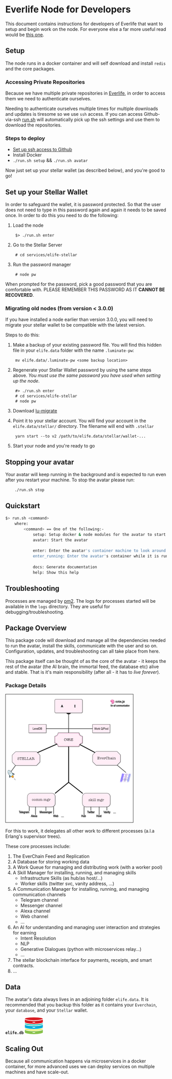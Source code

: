 # Everlife Node for Developers

This document contains instructions for developers of Everlife that want
to setup and begin work on the node. For everyone else a far more useful
read would be [this one](node.md).

## Setup
The node runs in a docker container and will self download and install
`redis` and the core packages.

### Accessing Private Repositories
Because we have multiple private repositories in
[Everlife](https://github.com/everlifeai), in order to access them we
need to authenticate ourselves.

Needing to authenticate ourselves multiple times for multiple downloads
and updates is tiresome so we use `ssh` access. If you can access Github-via-ssh
[run.sh](https://github.com/everlifeai/elife/blob/2280f5ad77622bf362adc8edfc6201fb076aeb71/run.sh#L19)
will automatically pick up the ssh settings and use them to download the
repositories.


### Steps to deploy

- [Set up ssh access to Github](https://help.github.com/articles/connecting-to-github-with-ssh/)
- Install Docker
- `./run.sh setup` && `./run.sh avatar`

Now just set up your stellar wallet (as described below), and you're
good to go!


## Set up your Stellar Wallet

In order to safeguard the wallet, it is password protected. So that the
user does not need to type in this password again and again it needs to
be saved once. In order to do this you need to do the following:

1. Load the node

        $> ./run.sh enter

2. Go to the Stellar Server

        # cd services/elife-stellar

3. Run the password manager

        # node pw

When prompted for the password, pick a good password that you are
comfortable with. PLEASE REMEMBER THIS PASSWORD AS IT **CANNOT BE
RECOVERED**.

### Migrating old nodes (from version < 3.0.0)
If you have installed a node earlier than version 3.0.0, you will need
to migrate your stellar wallet to be compatible with the latest version.

Steps to do this:

1. Make a backup of your existing password file. You will find this
   hidden file in your `elife.data` folder with the name `.luminate-pw`:

        mv elife.data/.luminate-pw <some backup location>

2. Regenerate your Stellar Wallet password by using the same steps
   above. *You must use the same password you have used when setting up
   the node*.

        #> ./run.sh enter
        # cd services/elife-stellar
        # node pw

3. Download
   [lu-migrate](https://github.com/theproductiveprogrammer/lu-migrate)
4. Point it to your stellar account. You will find your account in the
   `elife.data/stellar/` directory. The filename will end with
   `.stellar`

        yarn start --to v2 /path/to/elife.data/stellar/wallet-...

5. Start your node and you're ready to go


## Stopping your avatar

Your avatar will keep running in the background and is expected to run
even after you restart your machine. To stop the avatar please run:

        ./run.sh stop


## Quickstart
```sh
$> run.sh <command>
    where:
        <command> == One of the following:-
            setup: Setup docker & node modules for the avatar to start
            avatar: Start the avatar

            enter: Enter the avatar's container machine to look around
            enter_running: Enter the avatar's container while it is running

            docs: Generate documentation
            help: Show this help

```

## Troubleshooting
Processes are managed by [pm2](https://pm2.io/). The logs for processes
started will be available in the `logs` directory. They are useful for
debugging/troubleshooting.

## Package Overview

This package code will download and manage all the dependencies needed
to run the avatar, install the skills, communicate with the user and so
on.  Configuration, updates, and troubleshooting can all take place from
here.

This package itself can be thought of as the core of the avatar - it
keeps the rest of the avatar (the AI brain, the immortal feed, the
database etc) alive and stable. That is it's main responsibility (after
all - it has to *live forever*).



### Package Details

![Everlife Architecture](elife.png)

For this to work, it delegates all other work to different processes
(a.l.a Erlang's supervisor trees).

These core processes include:
1. The EverChain Feed and Replication
2. A Database for storing working data
3. A Work Queue for managing and distributing work (with a worker
pool)
4. A Skill Manager for installing, running, and managing skills
     - Infrastructure Skills (as hub/as host/...)
     - Worker skills (twitter svc, vanity address, ...)
5. A Communication Manager for installing, running, and managing
communication channels
   - Telegram channel
   - Messenger channel
   - Alexa channel
   - Web channel
   - ...
6. An AI for understanding and managing user interaction and
strategies for earning
   - Intent Resolution
   - NLP
   - Generative Dialogues (python with microservices relay...)
   - ...
7. The stellar blockchain interface for payments, receipts, and smart
contracts.
8. ...


## Data

The avatar's data always lives in an adjoining folder `elife.data`. It
is recommended that you backup this folder as it contains your
`Everchain`, your `database`, and your `Stellar` wallet.

**`elife.db`** ![db](db.png)


## Scaling Out
Because all communication happens via microservices in a docker
container, for more advanced uses we can deploy services on multiple
machines and have scale-out.


